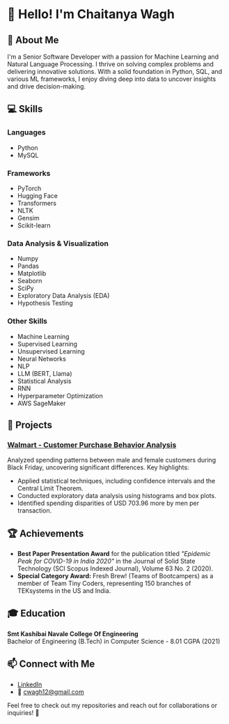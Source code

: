 # 👋 Hello! I'm Chaitanya Wagh

## 🌟 About Me
I'm a Senior Software Developer with a passion for Machine Learning and Natural Language Processing. I thrive on solving complex problems and delivering innovative solutions. With a solid foundation in Python, SQL, and various ML frameworks, I enjoy diving deep into data to uncover insights and drive decision-making.

## 💻 Skills

### Languages
- Python
- MySQL

### Frameworks
- PyTorch
- Hugging Face
- Transformers
- NLTK
- Gensim
- Scikit-learn

### Data Analysis & Visualization
- Numpy
- Pandas
- Matplotlib
- Seaborn
- SciPy
- Exploratory Data Analysis (EDA)
- Hypothesis Testing

### Other Skills
- Machine Learning
- Supervised Learning
- Unsupervised Learning
- Neural Networks
- NLP
- LLM (BERT, Llama)
- Statistical Analysis
- RNN
- Hyperparameter Optimization
- AWS SageMaker

## 🚀 Projects

### [Walmart - Customer Purchase Behavior Analysis](https://github.com/ChaitanyaWagh/Walmart)
Analyzed spending patterns between male and female customers during Black Friday, uncovering significant differences.
Key highlights:
- Applied statistical techniques, including confidence intervals and the Central Limit Theorem.
- Conducted exploratory data analysis using histograms and box plots.
- Identified spending disparities of USD 703.96 more by men per transaction.

## 🏆 Achievements
- **Best Paper Presentation Award** for the publication titled *"Epidemic Peak for COVID-19 in India 2020"* in the Journal of Solid State Technology (SCI Scopus Indexed Journal), Volume 63 No. 2 (2020).
- **Special Category Award:** Fresh Brew! (Teams of Bootcampers) as a member of Team Tiny Coders, representing 150 branches of TEKsystems in the US and India.

## 🎓 Education
**Smt Kashibai Navale College Of Engineering**  
Bachelor of Engineering (B.Tech) in Computer Science - 8.01 CGPA (2021)

## 📫 Connect with Me
- [LinkedIn]([https://www.linkedin.com/in/chaitanya-wagh-88975b190])
- 📧 [cwagh12@gmail.com](mailto:cwagh12@gmail.com)

Feel free to check out my repositories and reach out for collaborations or inquiries! 🚀
